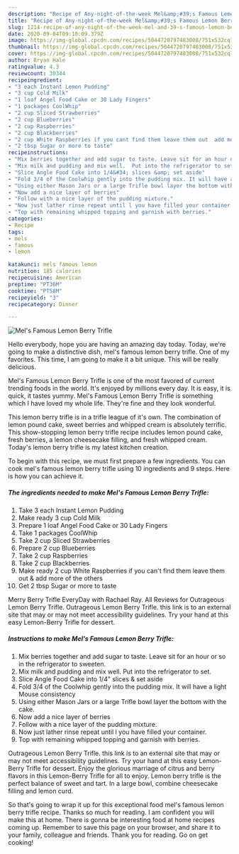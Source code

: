 ```yaml
---
description: "Recipe of Any-night-of-the-week Mel&amp;#39;s Famous Lemon Berry Trifle"
title: "Recipe of Any-night-of-the-week Mel&amp;#39;s Famous Lemon Berry Trifle"
slug: 1214-recipe-of-any-night-of-the-week-mel-and-39-s-famous-lemon-berry-trifle
date: 2020-09-04T09:10:09.379Z
image: https://img-global.cpcdn.com/recipes/5044720797483008/751x532cq70/mels-famous-lemon-berry-trifle-recipe-main-photo.jpg
thumbnail: https://img-global.cpcdn.com/recipes/5044720797483008/751x532cq70/mels-famous-lemon-berry-trifle-recipe-main-photo.jpg
cover: https://img-global.cpcdn.com/recipes/5044720797483008/751x532cq70/mels-famous-lemon-berry-trifle-recipe-main-photo.jpg
author: Bryan Hale
ratingvalue: 4.3
reviewcount: 30344
recipeingredient:
- "3 each Instant Lemon Pudding"
- "3 cup Cold Milk"
- "1 loaf Angel Food Cake or 30 Lady Fingers"
- "1 packages CoolWhip"
- "2 cup Sliced Strawberries"
- "2 cup Blueberries"
- "2 cup Raspberries"
- "2 cup Blackberries"
- "2 cup White Raspberries if you cant find them leave them out  add more of the others"
- "2 tbsp Sugar or more to taste"
recipeinstructions:
- "Mix berries together and add sugar to taste. Leave sit for an hour or so in the refrigerator to sweeten."
- "Mix milk and pudding and mix well.  Put into the refrigerator to set."
- "Slice Angle Food Cake into 1/4&#34; slices &amp; set aside"
- "Fold 3/4 of the Coolwhip gently into the pudding mix. It will have a light Mouse consistency"
- "Using either Mason Jars or a large Trifle bowl layer the bottom with the cake."
- "Now add a nice layer of berries"
- "Follow with a nice layer of the pudding mixture."
- "Now just lather rinse repeat until l you have filled your container."
- "Top with remaining whipped topping and garnish with berries."
categories:
- Recipe
tags:
- mels
- famous
- lemon

katakunci: mels famous lemon 
nutrition: 185 calories
recipecuisine: American
preptime: "PT36M"
cooktime: "PT58M"
recipeyield: "3"
recipecategory: Dinner

---
```



![Mel&#39;s Famous Lemon Berry Trifle](https://img-global.cpcdn.com/recipes/5044720797483008/751x532cq70/mels-famous-lemon-berry-trifle-recipe-main-photo.jpg)

Hello everybody, hope you are having an amazing day today. Today, we're going to make a distinctive dish, mel&#39;s famous lemon berry trifle. One of my favorites. This time, I am going to make it a bit unique. This will be really delicious.

Mel&#39;s Famous Lemon Berry Trifle is one of the most favored of current trending foods in the world. It's enjoyed by millions every day. It is easy, it is quick, it tastes yummy. Mel&#39;s Famous Lemon Berry Trifle is something which I have loved my whole life. They're fine and they look wonderful.

This lemon berry trifle is in a trifle league of it&#39;s own. The combination of lemon pound cake, sweet berries and whipped cream is absolutely terrific. This show-stopping lemon berry trifle recipe includes lemon pound cake, fresh berries, a lemon cheesecake filling, and fresh whipped cream. Today&#39;s lemon berry trifle is my latest kitchen creation.


To begin with this recipe, we must first prepare a few ingredients. You can cook mel&#39;s famous lemon berry trifle using 10 ingredients and 9 steps. Here is how you can achieve it.

<!--inarticleads1-->

##### The ingredients needed to make Mel&#39;s Famous Lemon Berry Trifle:

1. Take 3 each Instant Lemon Pudding
1. Make ready 3 cup Cold Milk
1. Prepare 1 loaf Angel Food Cake or 30 Lady Fingers
1. Take 1 packages CoolWhip
1. Take 2 cup Sliced Strawberries
1. Prepare 2 cup Blueberries
1. Take 2 cup Raspberries
1. Take 2 cup Blackberries
1. Make ready 2 cup White Raspberries if you can&#39;t find them leave them out &amp; add more of the others
1. Get 2 tbsp Sugar or more to taste


Merry Berry Trifle EveryDay with Rachael Ray. All Reviews for Outrageous Lemon Berry Trifle. Outrageous Lemon Berry Trifle. this link is to an external site that may or may not meet accessibility guidelines. Try your hand at this easy Lemon-Berry Trifle for dessert. 

<!--inarticleads2-->

##### Instructions to make Mel&#39;s Famous Lemon Berry Trifle:

1. Mix berries together and add sugar to taste. Leave sit for an hour or so in the refrigerator to sweeten.
1. Mix milk and pudding and mix well.  Put into the refrigerator to set.
1. Slice Angle Food Cake into 1/4&#34; slices &amp; set aside
1. Fold 3/4 of the Coolwhip gently into the pudding mix. It will have a light Mouse consistency
1. Using either Mason Jars or a large Trifle bowl layer the bottom with the cake.
1. Now add a nice layer of berries
1. Follow with a nice layer of the pudding mixture.
1. Now just lather rinse repeat until l you have filled your container.
1. Top with remaining whipped topping and garnish with berries.


Outrageous Lemon Berry Trifle. this link is to an external site that may or may not meet accessibility guidelines. Try your hand at this easy Lemon-Berry Trifle for dessert. Enjoy the glorious marriage of citrus and berry flavors in this Lemon-Berry Trifle for all to enjoy. Lemon berry trifle is the perfect balance of sweet and tart. In a large bowl, combine cheesecake filling and lemon curd. 

So that's going to wrap it up for this exceptional food mel&#39;s famous lemon berry trifle recipe. Thanks so much for reading. I am confident you will make this at home. There is gonna be interesting food at home recipes coming up. Remember to save this page on your browser, and share it to your family, colleague and friends. Thank you for reading. Go on get cooking!
